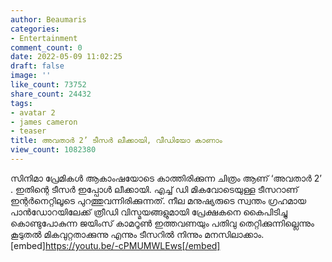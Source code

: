 ```yaml
---
author: Beaumaris
categories:
- Entertainment
comment_count: 0
date: 2022-05-09 11:02:25
draft: false
image: ''
like_count: 73752
share_count: 24432
tags:
- avatar 2
- james cameron
- teaser
title: അവതാർ 2’ ടീസർ ലീക്കായി, വീഡിയോ കാണാം
view_count: 1082380
---
```


സിനിമാ പ്രേമികൾ ആകാംഷയോടെ കാത്തിരിക്കുന്ന ചിത്രം ആണ് ‘അവതാർ 2’ . ഇതിന്റെ ടീസർ ഇപ്പോൾ ലീക്കായി. എച്ച് ഡി മികവോടെയുള്ള ടീസറാണ് ഇന്റർനെറ്റിലൂടെ പുറത്തുവന്നിരിക്കുന്നത്. നീല മനുഷ്യരുടെ സ്വന്തം ഗ്രഹമായ പാൻഡോറയിലേക്ക് ത്രീഡി വിസ്മയങ്ങളുമായി പ്രേക്ഷകനെ കൈപിടിച്ചു കൊണ്ടുപോകുന്ന ജയിംസ് കാമറൂൺ ഇത്തവണയും പതിവു തെറ്റിക്കുന്നില്ലെന്നും കൂടുതൽ മികവുറ്റതാക്കുന്നു എന്നും ടീസറിൽ നിന്നും മനസിലാക്കാം. &nbsp; [embed]https://youtu.be/-cPMUMWLEws[/embed]